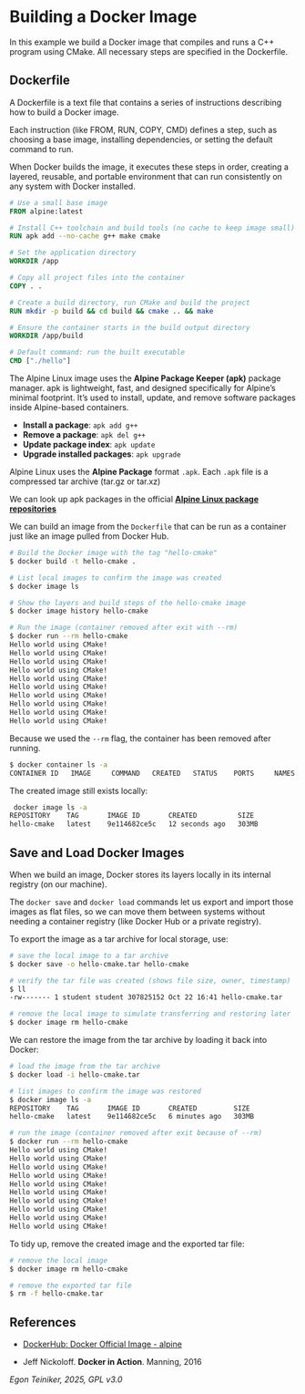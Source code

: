 # Building a Docker Image 

In this example we build a Docker image that compiles and runs a C++ program 
using CMake. All necessary steps are specified in the Dockerfile.


## Dockerfile

A Dockerfile is a text file that contains a series of instructions describing 
how to build a Docker image.

Each instruction (like FROM, RUN, COPY, CMD) defines a step, such as choosing 
a base image, installing dependencies, or setting the default command to run.

When Docker builds the image, it executes these steps in order, creating a 
layered, reusable, and portable environment that can run consistently on 
any system with Docker installed.

```dockerfile
# Use a small base image
FROM alpine:latest

# Install C++ toolchain and build tools (no cache to keep image small)
RUN apk add --no-cache g++ make cmake

# Set the application directory
WORKDIR /app

# Copy all project files into the container
COPY . .

# Create a build directory, run CMake and build the project
RUN mkdir -p build && cd build && cmake .. && make

# Ensure the container starts in the build output directory
WORKDIR /app/build

# Default command: run the built executable
CMD ["./hello"]
```

The Alpine Linux image uses the **Alpine Package Keeper (apk)** package manager.
apk is lightweight, fast, and designed specifically for Alpine’s minimal 
footprint. It’s used to install, update, and remove software packages inside 
Alpine-based containers.

* **Install a package**: `apk add g++`
* **Remove a package**: `apk del g++`
* **Update package index**: `apk update`
* **Upgrade installed packages**: `apk upgrade`

Alpine Linux uses the **Alpine Package** format `.apk`.
Each `.apk` file is a compressed tar archive (tar.gz or tar.xz)

We can look up apk packages in the official 
[**Alpine Linux package repositories**](https://pkgs.alpinelinux.org/packages)


We can build an image from the `Dockerfile` that can be run as a container 
just like an image pulled from Docker Hub.

```bash
# Build the Docker image with the tag "hello-cmake"
$ docker build -t hello-cmake .

# List local images to confirm the image was created
$ docker image ls

# Show the layers and build steps of the hello-cmake image
$ docker image history hello-cmake

# Run the image (container removed after exit with --rm)
$ docker run --rm hello-cmake
Hello world using CMake!
Hello world using CMake!
Hello world using CMake!
Hello world using CMake!
Hello world using CMake!
Hello world using CMake!
Hello world using CMake!
Hello world using CMake!
Hello world using CMake!
Hello world using CMake!
```

Because we used the `--rm` flag, the container has been removed after running.

```bash
$ docker container ls -a
CONTAINER ID   IMAGE     COMMAND   CREATED   STATUS    PORTS     NAMES
```

The created image still exists locally:

```bash 
 docker image ls -a                                               
REPOSITORY    TAG       IMAGE ID       CREATED          SIZE
hello-cmake   latest    9e114682ce5c   12 seconds ago   303MB
```

## Save and Load Docker Images 

When we build an image, Docker stores its layers locally in its internal 
registry (on our machine).

The `docker save` and `docker load` commands let us export and import those 
images as flat files, so we can move them between systems without needing a 
container registry (like Docker Hub or a private registry).


To export the image as a tar archive for local storage, use:

```bash
# save the local image to a tar archive
$ docker save -o hello-cmake.tar hello-cmake

# verify the tar file was created (shows file size, owner, timestamp)
$ ll
-rw------- 1 student student 307825152 Oct 22 16:41 hello-cmake.tar

# remove the local image to simulate transferring and restoring later
$ docker image rm hello-cmake
```

We can restore the image from the tar archive by loading it back 
into Docker:

```bash 
# load the image from the tar archive
$ docker load -i hello-cmake.tar

# list images to confirm the image was restored
$ docker image ls -a
REPOSITORY    TAG       IMAGE ID       CREATED         SIZE
hello-cmake   latest    9e114682ce5c   6 minutes ago   303MB

# run the image (container removed after exit because of --rm)
$ docker run --rm hello-cmake
Hello world using CMake!
Hello world using CMake!
Hello world using CMake!
Hello world using CMake!
Hello world using CMake!
Hello world using CMake!
Hello world using CMake!
Hello world using CMake!
Hello world using CMake!
Hello world using CMake!
```

To tidy up, remove the created image and the exported tar file:

```bash
# remove the local image
$ docker image rm hello-cmake

# remove the exported tar file
$ rm -f hello-cmake.tar
```


## References
* [DockerHub: Docker Official Image - alpine](https://hub.docker.com/_/alpine)

* Jeff Nickoloff. **Docker in Action**. Manning, 2016 

*Egon Teiniker, 2025, GPL v3.0*
